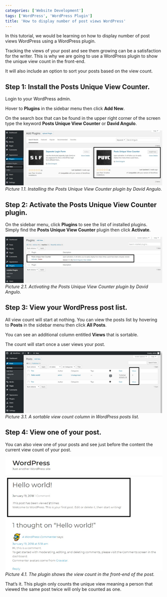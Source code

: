 ```yaml
---
categories: ['Website Development']
tags: ['WordPress', 'WordPress Plugin']
title: 'How to display number of post views WordPress'
---
```

In this tutorial, we would be learning on how to display number of post views WordPress using a WordPress plugin.

Tracking the views of your post and see them growing can be a satisfaction for the writer. This is why we are going to use a WordPress plugin to show the unique view count in the front-end.

It will also include an option to sort your posts based on the view count.

## Step 1: Install the Posts Unique View Counter.
Login to your WordPress admin.

Hover to **Plugins** in the sidebar menu then click **Add New**.

On the search box that can be found in the upper right corner of the screen type the keyword **Posts Unique View Counter** or **David Angulo**.

![add-plugin](/assets/images/posts/how-to-display-number-of-post-views-wordpress/add-plugin.jpg)
_Picture 1.1. Installing the Posts Unique View Counter plugin by David Angulo._

## Step 2: Activate the Posts Unique View Counter plugin.

On the sidebar menu, click **Plugins** to see the list of installed plugins. Simply find the **Posts Unique View Counter** plugin then click **Activate**.

![activate-plugin](/assets/images/posts/how-to-display-number-of-post-views-wordpress/activate-plugin.jpg)
_Picture 2.1. Activating the Posts Unique View Counter plugin by David Angulo._

## Step 3: View your WordPress post list.
All view count will start at nothing. You can view the posts list by hovering to **Posts** in the sidebar menu then click **All Posts**.

You can see an additional column entitled **Views** that is sortable.

The count will start once a user views your post.

![result](/assets/images/posts/how-to-display-number-of-post-views-wordpress/result.jpg)
_Picture 3.1. A sortable view count column in WordPress posts list._

## Step 4: View one of your post.

You can also view one of your posts and see just before the content the current view count of your post.

![public](/assets/images/posts/how-to-display-number-of-post-views-wordpress/public.jpg)
_Picture 4.1. The plugin shows the view count in the front-end of the post._

That’s it. This plugin only counts the unique view meaning a person that viewed the same post twice will only be counted as one.
